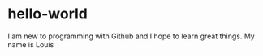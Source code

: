 # hello-world
I am new to programming with Github and I hope to learn great things.
My name is Louis
